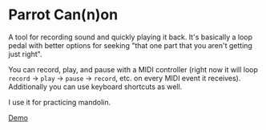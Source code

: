 # Parrot Can(n)on

A tool for recording sound and quickly playing it back.  It's basically a loop pedal with better options for seeking "that one part that you aren't getting just right".

You can record, play, and pause with a MIDI controller (right now it will loop `record` -> `play` -> `pause` -> `record`, etc. on every MIDI event it receives).  Additionally you can use keyboard shortcuts as well.

I use it for practicing mandolin.

[Demo](https://jasonahills.github.io/parrot-canon/src)